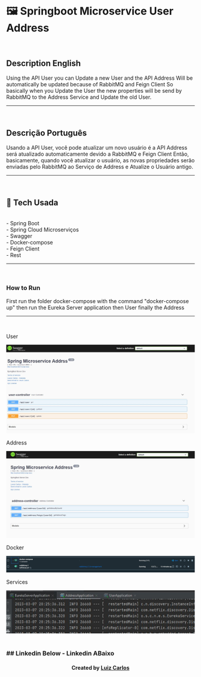 ﻿﻿﻿<h1>🖼 Springboot Microservice User Address </h1> <br/>

<h2>Description English</h2>
<p> Using the API User you can Update a new User and the API Address Will be automatically be updated because of 
RabbitMQ and Feign Client So basically when you Update the User the new properties will be send by RabbitMQ 
to the Address Service and Update the old User. </p>
<hr>
<br/>
<h2>Descrição Português</h2>
<p>Usando a API User, você pode atualizar um novo usuário  é a API Address será atualizado automaticamente devido a
RabbitMQ e Feign Client Então, basicamente, quando você atualizar o usuário, as novas propriedades serão enviadas pelo RabbitMQ
ao Serviço de Address e Atualize o Usuário antigo.</p>
<hr>
<br/>


## 🚀 Tech Usada<br/>
<br/>
- Spring Boot<br/>
- Spring Cloud Microserviços <br/>
-   Swagger <br/>
- Docker-compose<br/>
- Feign Client<br/>
-   Rest  <br/>

<hr/>
<br/>
<h3>How to Run</h3>
<p>First run the folder docker-compose with the command "docker-compose up" then run the Eureka Server application
then User finally the Address</p>
<hr/>
<br/>
<p>User</p><img src="imgs/user.JPG">
<p>Address</p><img src="imgs/address.JPG">
<p>Docker</p><img src="imgs/docker.JPG">
<p>Services</p><img src="imgs/apps.JPG">
<br/>
<br/>
<h3>## Linkedin Below - Linkedin ABaixo</h3>

<h4 align="center">
   Created by   <a href="https://www.linkedin.com/in/luiz-carlos-b50693173/" target="_blank"> Luiz Carlos </a>
</h4>

</html>
